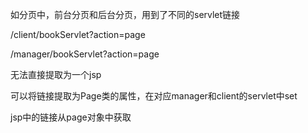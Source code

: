 如分页中，前台分页和后台分页，用到了不同的servlet链接

/client/bookServlet?action=page

/manager/bookServlet?action=page

无法直接提取为一个jsp

可以将链接提取为Page类的属性，在对应manager和client的servlet中set

jsp中的链接从page对象中获取